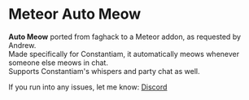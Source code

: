 # Meteor Auto Meow
**Auto Meow** ported from faghack to a Meteor addon, as requested by Andrew.  
Made specifically for Constantiam, it automatically meows whenever someone else meows in chat.  
Supports Constantiam's whispers and party chat as well.

If you run into any issues, let me know: [Discord](https://discord.gg/BM9HQYhR2C)  
